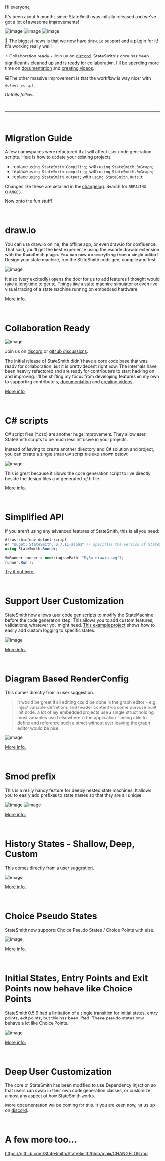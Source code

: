 Hi everyone,

It's been about 5 months since StateSmith was initially released and we've got a lot of awesome improvements!


![image](https://user-images.githubusercontent.com/274012/218263552-cd4d1510-8824-496a-afe1-896f61cd0289.png)
![image](https://user-images.githubusercontent.com/274012/218209851-c904835e-0989-40ce-8868-4f1ac964cbe8.png)
![image](https://user-images.githubusercontent.com/274012/218264022-e29afff0-7f42-4159-bb7b-a0818be5b972.png)

🎉 The biggest news is that we now have `draw.io` support and a plugin for it! It's working really well!

⭐ Collaboration ready - Join us on [discord](https://discord.com/channels/1056394875278462996/1056394875278462999). StateSmith's core has been significantly cleaned up and is ready for collaboration. I'll be spending more time on [documentation](https://github.com/StateSmith/StateSmith/wiki) and [creating videos](https://www.youtube.com/@statesmith).

💻The other massive improvement is that the workflow is way nicer with `dotnet script`.

*Details follow...*

<br/>

---

<br/>



# Migration Guide
A few namespaces were refactored that will affect user code generation scripts. Here is how to update your existing projects:
  - replace `using StateSmith.Compiling;` with `using StateSmith.SmGraph;`
  - replace `using StateSmith.compiling;` with `using StateSmith.SmGraph;`
  - replace `using StateSmith.output;` with `using StateSmith.Output`

Changes like these are detailed in the [changelog](https://github.com/StateSmith/StateSmith/blob/main/CHANGELOG.md). Search for `BREAKING-CHANGES`.

Now onto the fun stuff!

<br/>







# draw.io
You can use draw.io online, the offline app, or even draw.io for confluence. That said, you'll get the best experience using the vscode draw.io extension with the StateSmith plugin. You can now do everything from a single editor! Design your state machine, run the StateSmith code gen, compile and test.

![image](https://user-images.githubusercontent.com/274012/218214303-0e81dff4-af95-4e94-80fc-f41040c34e90.png)

It also (very excitedly) opens the door for us to add features I thought would take a long time to get to. Things like a state machine simulator or even live visual tracing of a state machine running on embedded hardware.

[More info.](https://github.com/StateSmith/StateSmith/wiki/Getting-started-using-draw.io-with-StateSmith)

<br/>





# Collaboration Ready
![image](https://user-images.githubusercontent.com/274012/218209851-c904835e-0989-40ce-8868-4f1ac964cbe8.png)

Join us on [discord](https://discord.com/channels/1056394875278462996/1056394875278462999) or [github discussions](https://github.com/StateSmith/StateSmith/discussions).

The initial release of StateSmith didn't have a core code base that was ready for collaboration, but it is pretty decent right now. The internals have been heavily refactored and are ready for contributors to start hacking on and improving.  I'll be shifting my focus from developing features on my own to supporting contributors, [documentation](https://github.com/StateSmith/StateSmith/wiki) and [creating videos](https://www.youtube.com/@statesmith).

[More info](https://github.com/StateSmith/StateSmith/wiki/Contributing)

<br/>





# C# scripts
C# script files (*.csx) are another huge improvement. They allow user StateSmith scripts to be much less intrusive in your projects.

Instead of having to create another directory and C# solution and project, you can create a single small C# script file like shown below:

![image](https://user-images.githubusercontent.com/274012/218100717-b825ed2e-3c16-4036-b248-6e90bf6ee07f.png)

This is great because it allows the code generation script to live directly beside the design files and generated .c/.h file.

[More info.](https://github.com/StateSmith/StateSmith/wiki/Using-c%23-script-files-(.CSX)-instead-of-solutions-and-projects)

<br/>



# Simplified API
If you aren't using any advanced features of StateSmith, this is all you need:
```C#
#!/usr/bin/env dotnet-script
#r "nuget: StateSmith, 0.7.11-alpha" // specifies the version of StateSmith that will be used
using StateSmith.Runner;

SmRunner runner = new(diagramPath: "MySm.drawio.svg");
runner.Run();
```

[Try it out here.](https://github.com/StateSmith/example-drawio-1)

<br/>




# Support User Customization
StateSmith now allows user code gen scripts to modify the StateMachine before the code generation step. This allows you to add custom features, validations, whatever you might need. [This example project](https://github.com/StateSmith/StateSmith-examples/tree/main/modding-logging) shows how to easily add custom logging to specific states.

![image](https://user-images.githubusercontent.com/274012/218220287-9cdaf1ec-99e4-4581-9f76-0478328639cd.png)

[More info.](https://github.com/StateSmith/StateSmith-examples/tree/main/modding-logging)

<br/>




# Diagram Based RenderConfig
This comes directly from a user suggestion.
> it would be great if all editing could be done in the graph editor - e.g. inject variable definitions and header content via some purpose built init node. a lot of my embedded projects use a single struct holding most variables used elsewhere in the application - being able to define and reference such a struct without ever leaving the graph editor would be nice.

![image](https://user-images.githubusercontent.com/274012/218219928-61702f9a-ba4a-4aa7-9e5e-bb31ddffe7d8.png)

[More info.](https://github.com/StateSmith/StateSmith/wiki/Diagram-Based-Render-Config)

<br/>





# $mod prefix
This is a really handy feature for deeply nested state machines. It allows you to easily add prefixes to state names so that they are all unique.

![image](https://user-images.githubusercontent.com/274012/218220832-27f966ad-105e-4bb1-9484-4a92332b4341.png) 
![image](https://user-images.githubusercontent.com/274012/218220956-b65ec920-1912-48c1-8f6f-d8d8cd403729.png)

[More info.](https://github.com/StateSmith/StateSmith/wiki/$mod-prefix)

<br/>





# History States - Shallow, Deep, Custom
This comes directly from a [user suggestion](https://github.com/StateSmith/StateSmith/issues/56).

![image](https://user-images.githubusercontent.com/274012/218223084-b3c06acf-b3b2-4569-981b-9f86769aecae.png)

[More info.](https://github.com/StateSmith/StateSmith/blob/b3694bc2f725e1db89573f719eac21e9e1a1a363/docs/history-vertex.md)

<br/>





# Choice Pseudo States
StateSmith now supports Choice Pseudo States / Choice Points with else.

![image](https://user-images.githubusercontent.com/274012/218222587-8ca3817f-f6d5-4c72-a35c-a7a4d29ab9cd.png)

[More info.](https://github.com/StateSmith/StateSmith/wiki/Choice-Pseudo-States)

<br/>





# Initial States, Entry Points and Exit Points now behave like Choice Points
StateSmith 0.5.9 had a limitation of a single transition for initial states, entry points, exit points, but this has been lifted. These pseudo states now behave a lot like Choice Points.

![image](https://user-images.githubusercontent.com/274012/218222633-b46e22b4-c6f6-47e8-a9d7-02cadd4bab99.png)

[More info.](https://github.com/StateSmith/StateSmith/wiki/Choice-Pseudo-States)

<br/>





# Deep User Customization
The core of StateSmith has been modified to use Dependency Injection so that users can swap in their own code generation classes, or customize almost any aspect of how StateSmith works.

More documentation will be coming for this. If you are keen now, hit us up on [discord](https://discord.com/channels/1056394875278462996/1056394875278462999).

<br/>


# A few more too...
https://github.com/StateSmith/StateSmith/blob/main/CHANGELOG.md
